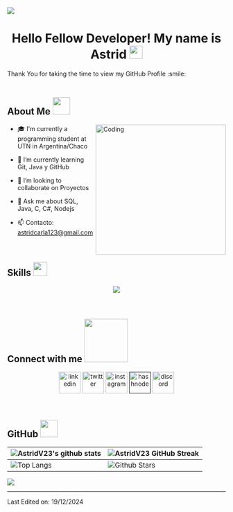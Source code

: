 <!--horizontal divider(gradiant)-->
<img src="https://user-images.githubusercontent.com/73097560/115834477-dbab4500-a447-11eb-908a-139a6edaec5c.gif">

<h1 align="center" > Hello Fellow Developer! My name is Astrid <img src = "https://raw.githubusercontent.com/MartinHeinz/MartinHeinz/master/wave.gif" width = 30px> </h1>
<p align='center'>
</p>

<div size='30px'> Thank You for taking the time to view my GitHub Profile :smile: 
</div>

<br>

<h2> About Me <img src = "https://github.com/7oSkaaa/7oSkaaa/blob/main/Images/about_me.gif?raw=true" width = 40px> </h2>

<img align="right" alt="Coding" width="300" src="https://cdn.dribbble.com/users/1277312/screenshots/14733298/media/39b1045e593737587dd60e42c8422d1f.gif" >

- 🎓 I’m currently a programming student at UTN in Argentina/Chaco
  
- 🌱 I’m currently learning Git, Java y GitHub
  
- 👯 I’m looking to collaborate on Proyectos
  
- 💬 Ask me about SQL, Java, C, C#, Nodejs

- 📫 Contacto: astridcarla123@gmail.com

<br>

<h2> Skills <img src = "https://media2.giphy.com/media/QssGEmpkyEOhBCb7e1/giphy.gif?cid=ecf05e47a0n3gi1bfqntqmob8g9aid1oyj2wr3ds3mg700bl&rid=giphy.gif" width = 32px> </h2>

<!--tech stack icons-->
<p align="center">
  <a href="https://skillicons.dev">
    <img src="https://skillicons.dev/icons?i=git,github,aws,c,cpp,cs,java,py,laravel,php,html,js,ts,css,materialui,django,tailwind,vite,react,nodejs,nextjs,express,docker,postgres,prisma,figma,linux,dotnet,mongodb,mysql,sqlite,vscode,idea,visualstudio&perline=14" />
  </a>
</p>

<br>

<!-- Connect with me -->
<h2> Connect with me <img src='https://raw.githubusercontent.com/ShahriarShafin/ShahriarShafin/main/Assets/handshake.gif' width="100px"> </h2>

<!--icons and links-->
<p align="center">
  <!--linkedin-->
  <a href="https://www.linkedin.com/in/astrid-vi%C3%B1uela-3b191a285/" target="blank"><img align="center" src="https://skillicons.dev/icons?i=linkedin" alt="linkedin" height="50" width="50" /></a>
  <!--twitter-->
  <a href="https://twitter.com/" target="blank"><img align="center" src="https://skillicons.dev/icons?i=twitter" alt="twitter" height="50" width="50" /></a> 
  <!--instagram-->
  <a href="https://www.instagram.com/ast_vinu/" target="blank"><img align="center" src="https://skillicons.dev/icons?i=instagram" alt="instagram" height="50" width="50" /></a>
  <!--gmail-->
  <a href="" target="blank"><img align="center" src="https://skillicons.dev/icons?i=gmail" alt="hashnode" height="50" width="50" /></a>
  <!--discord-->
  <a href="https://discordapp.com/users/848673624189829120" target="blank"><img align="center" src="https://skillicons.dev/icons?i=discord" alt="discord" height="50" width="50" /></a>  
</p>
  
<br>

<h2>GitHub <img src = "https://github.com/7oSkaaa/7oSkaaa/blob/main/Images/Statistics.gif?raw=true" width = 40px> </h2>

| ![AstridV23's github stats](https://github-readme-stats.vercel.app/api?username=AstridV23&show_icons=true&theme=tokyonight) | ![AstridV23 GitHub Streak](https://github-readme-streak-stats.herokuapp.com/?user=AstridV23&theme=tokyonight) |
| --- | --- |
| ![Top Langs](https://github-readme-stats.vercel.app/api/top-langs/?username=AstridV23&theme=tokyonight) | ![Github Stars](https://github-readme-stats.vercel.app/api?username=AstridV23&show_icons=true&locale=en&count_private=true&hide_rank=true&custom_title=My%20GitHub%20Stats&disable_animations=true&theme=tokyonight) |


<img src="https://user-images.githubusercontent.com/73097560/115834477-dbab4500-a447-11eb-908a-139a6edaec5c.gif">

<br>


-----

Last Edited on: 19/12/2024
